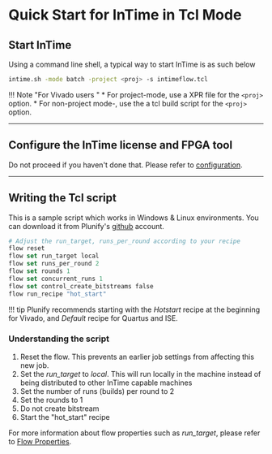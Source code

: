 Quick Start for InTime in Tcl Mode
====================================

## Start InTime 
Using a command line shell, a typical way to start InTime is as such below

```bash
intime.sh -mode batch -project <proj> -s intimeflow.tcl
```

!!! Note "For Vivado users "
    * For project-mode, use a XPR file for the ```<proj>``` option.
    * For non-project mode-, use the a tcl build script for the ```<proj>``` option.

--- 
## Configure the InTime license and FPGA tool 

Do not proceed if you haven't done that. Please refer to [configuration](configuration_basic.md).

--- 

## Writing the Tcl script

This is a sample script which works in Windows & Linux environments. You can download it from Plunify's [github](https://github.com/plunify/InTime-Vivado/tree/master/scripts/intime) account.

```tcl
# Adjust the run_target, runs_per_round according to your recipe
flow reset
flow set run_target local
flow set runs_per_round 2
flow set rounds 1
flow set concurrent_runs 1
flow set control_create_bitstreams false
flow run_recipe "hot_start"
```

!!! tip
    Plunify recommends starting with the *Hotstart* recipe at the beginning for Vivado, and *Default* recipe for Quartus and ISE.


### Understanding the script
1. Reset the flow. This prevents an earlier job settings from affecting this new job.
2. Set the *run_target* to *local*. This will run locally in the machine instead of being distributed to other InTime capable machines
3. Set the number of runs (builds) per round to 2 
4. Set the rounds to 1
5. Do not create bitstream
6. Start the "hot_start" recipe

For more information about flow properties such as *run_target*, please refer to [Flow Properties](flow_properties.md).